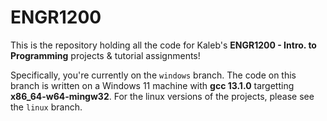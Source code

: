 # ENGR1200
This is the repository holding all the code for Kaleb's **ENGR1200 - Intro. to Programming** projects & tutorial assignments!

Specifically, you're currently on the `windows` branch.
The code on this branch is written on a Windows 11 machine with **gcc 13.1.0** targetting **x86_64-w64-mingw32**. For the linux versions of the projects, please see the `linux` branch.

